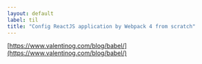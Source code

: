```yaml
---
layout: default
label: til
title: "Config ReactJS application by Webpack 4 from scratch"
---
```


[https://www.valentinog.com/blog/babel/](https://www.valentinog.com/blog/babel/)


